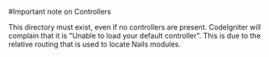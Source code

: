 #Important note on Controllers

This directory must exist, even if no controllers are present. CodeIgniter will complain that it is "Unable to load your default controller". This is due to the relative routing that is used to locate Nails modules.